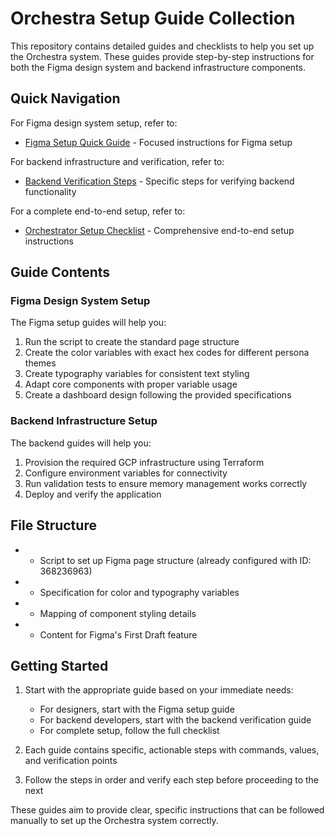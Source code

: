 # Orchestra Setup Guide Collection

This repository contains detailed guides and checklists to help you set up the Orchestra system. These guides provide step-by-step instructions for both the Figma design system and backend infrastructure components.

## Quick Navigation

For Figma design system setup, refer to:
- [Figma Setup Quick Guide](FIGMA_SETUP_QUICK_GUIDE.md) - Focused instructions for Figma setup

For backend infrastructure and verification, refer to:
- [Backend Verification Steps](BACKEND_VERIFICATION_STEPS.md) - Specific steps for verifying backend functionality 

For a complete end-to-end setup, refer to:
- [Orchestrator Setup Checklist](ORCHESTRATOR_SETUP_CHECKLIST.md) - Comprehensive end-to-end setup instructions

## Guide Contents

### Figma Design System Setup

The Figma setup guides will help you:
1. Run the  script to create the standard page structure
2. Create the color variables with exact hex codes for different persona themes
3. Create typography variables for consistent text styling
4. Adapt core components with proper variable usage
5. Create a dashboard design following the provided specifications

### Backend Infrastructure Setup

The backend guides will help you:
1. Provision the required GCP infrastructure using Terraform
2. Configure environment variables for connectivity
3. Run validation tests to ensure memory management works correctly
4. Deploy and verify the application

## File Structure

-  - Script to set up Figma page structure (already configured with ID: 368236963)
-  - Specification for color and typography variables
-  - Mapping of component styling details
-  - Content for Figma's First Draft feature

## Getting Started

1. Start with the appropriate guide based on your immediate needs:
   - For designers, start with the Figma setup guide
   - For backend developers, start with the backend verification guide
   - For complete setup, follow the full checklist

2. Each guide contains specific, actionable steps with commands, values, and verification points

3. Follow the steps in order and verify each step before proceeding to the next

These guides aim to provide clear, specific instructions that can be followed manually to set up the Orchestra system correctly.
